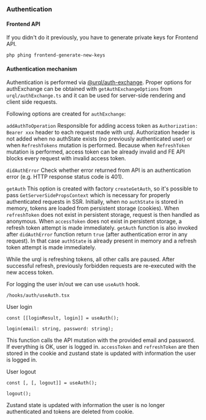 ### Authentication

#### Frontend API

If you didn't do it previously, you have to generate private keys for Frontend API.

```plain
php phing frontend-generate-new-keys
```

#### Authentication mechanism

Authentication is performed via [@urql/auth-exchange](https://formidable.com/open-source/urql/docs/advanced/authentication).
Proper options for authExchange can be obtained with `getAuthExchangeOptions` from `urql/authExchange.ts` and it can be used for server-side rendering and client side requests.

Following options are created for `authExchange`:

`addAuthToOperation`
Responsible for adding access token as `Authorization: Bearer xxx` header to each request made with urql.
Authorization header is not added when no authState exists (no previously authenticated user) or when `RefreshTokens` mutation is performed.
Because when `RefreshToken` mutation is performed, access token can be already invalid and FE API blocks every request with invalid access token.

`didAuthError`
Check whether error returned from API is an authentication error (e.g. HTTP response status code is 401).

`getAuth`
This option is created with factory `createGetAuth`, so it's possible to pass `GetServerSidePropsContext` which is necessary for properly authenticated requests in SSR.
Initially, when no `authState` is stored in memory, tokens are loaded from persistent storage (cookies).
When `refreshToken` does not exist in persistent storage, request is then handled as anonymous.
When `accessToken` does not exist in persistent storage, a refresh token attempt is made immediately.
`getAuth` function is also invoked after `didAuthError` function return `true` (after authentication error in any request).
In that case `authState` is already present in memory and a refresh token attempt is made immediately.

While the urql is refreshing tokens, all other calls are paused.
After successful refresh, previously forbidden requests are re-executed with the new access token.

For logging the user in/out we can use `useAuth` hook.

```plain
/hooks/auth/useAuth.tsx
```

User login

```plain
const [[loginResult, login]] = useAuth();

login(email: string, password: string);
```

This function calls the API mutation with the provided email and password.
If everything is OK, user is logged in.
`accessToken` and `refreshToken` are then stored in the cookie and zustand state is updated with information the user is logged in.

User logout

```plain
const [, [, logout]] = useAuth();

logout();
```

Zustand state is updated with information the user is no longer authenticated and tokens are deleted from cookie.

